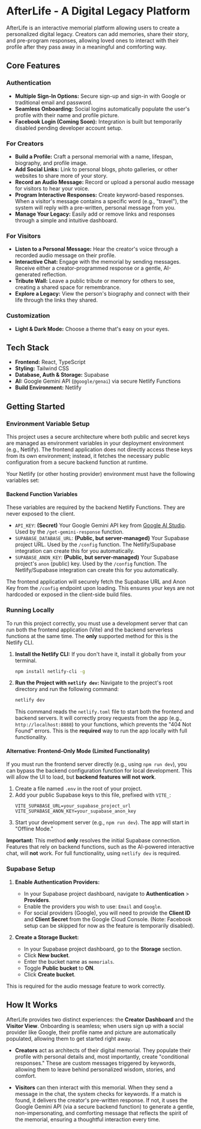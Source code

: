 # AfterLife - A Digital Legacy Platform

AfterLife is an interactive memorial platform allowing users to create a personalized digital legacy. Creators can add memories, share their story, and pre-program responses, allowing loved ones to interact with their profile after they pass away in a meaningful and comforting way.

## Core Features

### Authentication
- **Multiple Sign-In Options:** Secure sign-up and sign-in with Google or traditional email and password.
- **Seamless Onboarding:** Social logins automatically populate the user's profile with their name and profile picture.
- **Facebook Login (Coming Soon):** Integration is built but temporarily disabled pending developer account setup.

### For Creators
- **Build a Profile:** Craft a personal memorial with a name, lifespan, biography, and profile image.
- **Add Social Links:** Link to personal blogs, photo galleries, or other websites to share more of your story.
- **Record an Audio Message:** Record or upload a personal audio message for visitors to hear your voice.
- **Program Interactive Responses:** Create keyword-based responses. When a visitor's message contains a specific word (e.g., "travel"), the system will reply with a pre-written, personal message from you.
- **Manage Your Legacy:** Easily add or remove links and responses through a simple and intuitive dashboard.

### For Visitors
- **Listen to a Personal Message:** Hear the creator's voice through a recorded audio message on their profile.
- **Interactive Chat:** Engage with the memorial by sending messages. Receive either a creator-programmed response or a gentle, AI-generated reflection.
- **Tribute Wall:** Leave a public tribute or memory for others to see, creating a shared space for remembrance.
- **Explore a Legacy:** View the person's biography and connect with their life through the links they shared.

### Customization
- **Light & Dark Mode:** Choose a theme that's easy on your eyes.

## Tech Stack

- **Frontend:** React, TypeScript
- **Styling:** Tailwind CSS
- **Database, Auth & Storage:** Supabase
- **AI:** Google Gemini API (`@google/genai`) via secure Netlify Functions
- **Build Environment:** Netlify

## Getting Started

### Environment Variable Setup

This project uses a secure architecture where both public and secret keys are managed as environment variables in your deployment environment (e.g., Netlify). The frontend application does not directly access these keys from its own environment; instead, it fetches the necessary public configuration from a secure backend function at runtime.

Your Netlify (or other hosting provider) environment must have the following variables set:

#### Backend Function Variables

These variables are required by the backend Netlify Functions. They are never exposed to the client.

-   `API_KEY`: **(Secret)** Your Google Gemini API key from [Google AI Studio](https://aistudio.google.com/app/apikey). Used by the `/get-gemini-response` function.
-   `SUPABASE_DATABASE_URL`: **(Public, but server-managed)** Your Supabase project URL. Used by the `/config` function. The Netlify/Supabase integration can create this for you automatically.
-   `SUPABASE_ANON_KEY`: **(Public, but server-managed)** Your Supabase project's `anon` (public) key. Used by the `/config` function. The Netlify/Supabase integration can create this for you automatically.

The frontend application will securely fetch the Supabase URL and Anon Key from the `/config` endpoint upon loading. This ensures your keys are not hardcoded or exposed in the client-side build files.

### Running Locally

To run this project correctly, you must use a development server that can run both the frontend application (Vite) and the backend serverless functions at the same time. The **only** supported method for this is the Netlify CLI.

1.  **Install the Netlify CLI:** If you don't have it, install it globally from your terminal.
    ```bash
    npm install netlify-cli -g
    ```

2.  **Run the Project with `netlify dev`:** Navigate to the project's root directory and run the following command:
    ```bash
    netlify dev
    ```
    This command reads the `netlify.toml` file to start both the frontend and backend servers. It will correctly proxy requests from the app (e.g., `http://localhost:8888`) to your functions, which prevents the "404 Not Found" errors. This is the **required** way to run the app locally with full functionality.

#### Alternative: Frontend-Only Mode (Limited Functionality)

If you must run the frontend server directly (e.g., using `npm run dev`), you can bypass the backend configuration function for local development. This will allow the UI to load, but **backend features will not work**.

1.  Create a file named `.env` in the root of your project.
2.  Add your public Supabase keys to this file, prefixed with `VITE_`:
    ```
    VITE_SUPABASE_URL=your_supabase_project_url
    VITE_SUPABASE_ANON_KEY=your_supabase_anon_key
    ```
3.  Start your development server (e.g., `npm run dev`). The app will start in "Offline Mode."

**Important:** This method **only** resolves the initial Supabase connection. Features that rely on backend functions, such as the AI-powered interactive chat, will **not** work. For full functionality, using `netlify dev` is required.

### Supabase Setup

1.  **Enable Authentication Providers:**
    - In your Supabase project dashboard, navigate to **Authentication** > **Providers**.
    - Enable the providers you wish to use: `Email` and `Google`.
    - For social providers (Google), you will need to provide the **Client ID** and **Client Secret** from the Google Cloud Console. (Note: Facebook setup can be skipped for now as the feature is temporarily disabled).

2.  **Create a Storage Bucket:**
    -   In your Supabase project dashboard, go to the **Storage** section.
    -   Click **New bucket**.
    -   Enter the bucket name as `memorials`.
    -   Toggle **Public bucket** to **ON**.
    -   Click **Create bucket**.

This is required for the audio message feature to work correctly.

## How It Works

AfterLife provides two distinct experiences: the **Creator Dashboard** and the **Visitor View**. Onboarding is seamless; when users sign up with a social provider like Google, their profile name and picture are automatically populated, allowing them to get started right away.

- **Creators** act as architects of their digital memorial. They populate their profile with personal details and, most importantly, create "conditional responses." These are custom messages triggered by keywords, allowing them to leave behind personalized wisdom, stories, and comfort.

- **Visitors** can then interact with this memorial. When they send a message in the chat, the system checks for keywords. If a match is found, it delivers the creator's pre-written response. If not, it uses the Google Gemini API (via a secure backend function) to generate a gentle, non-impersonating, and comforting message that reflects the spirit of the memorial, ensuring a thoughtful interaction every time.